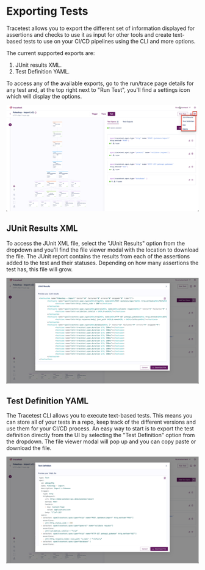 # Exporting Tests

Tracetest allows you to export the different set of information displayed for assertions and checks to use it as input for other tools and create text-based tests to use on your CI/CD pipelines using the CLI and more options.

The current supported exports are:
1. JUnit results XML.
2. Test Definition YAML.

To access any of the available exports, go to the run/trace page details for any test and, at the top right next to "Run Test", you'll find a settings icon which will display the options.

![Export Trace Options](../img/export-trace-options-0.11.png)

## JUnit Results XML
To access the JUnit XML file, select the "JUnit Results" option from the dropdown and you'll find the file viewer modal with the location to download the file.
The JUnit report contains the results from each of the assertions added to the test and their statuses. Depending on how many assertions the test has, this file will grow.

![Export Trace JUnit](../img/exports-junit-0.11.png)

## Test Definition YAML
The Tracetest CLI allows you to execute text-based tests. This means you can store all of your tests in a repo, keep track of the different versions and use them for your CI/CD process.
An easy way to start is to export the test definition directly from the UI by selecting the "Test Definition" option from the dropdown.
The file viewer modal will pop up and you can copy paste or download the file.

![Export Trace Test Definition](../img/exports-test-definition-0.11.png)
